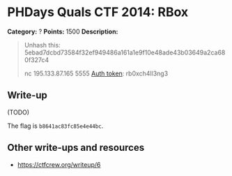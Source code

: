 # PHDays Quals CTF 2014: RBox

**Category:** ?
**Points:** 1500
**Description:**

> Unhash this:
> 5ebad7dcbd73584f32ef949486a161a1e9f10e48ade43b03649a2ca680f327c4
>
> nc 195.133.87.165 5555 [Auth token](http://ctfarchive.phdays.com/phd4quals/rbox%20%281500%29/ctf-task-hellman-rbox.ova): rb0xch4ll3ng3

## Write-up

(TODO)

The flag is `b8641ac83fc85e4e44bc`.

## Other write-ups and resources

* <https://ctfcrew.org/writeup/6>
